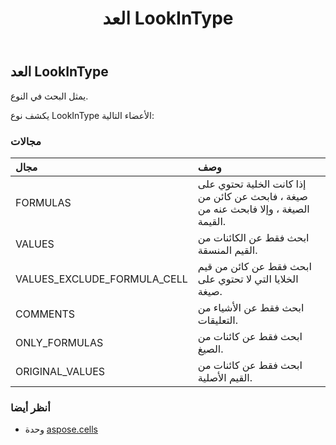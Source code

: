 ﻿---
title: العد LookInType
second_title: Aspose.Cells for Python via .NET API المراجع
description:
type: docs
weight: 2230
url: /ar/python-net/aspose.cells/lookintype/
is_root: false
---
##  العد LookInType
يمثل البحث في النوع.



يكشف نوع LookInType الأعضاء التالية:

###  مجالات
| مجال| وصف|
| :- | :- |
| FORMULAS |إذا كانت الخلية تحتوي على صيغة ، فابحث عن كائن من الصيغة ، وإلا فابحث عنه من القيمة.|
| VALUES | ابحث فقط عن الكائنات من القيم المنسقة.|
| VALUES_EXCLUDE_FORMULA_CELL | ابحث فقط عن كائن من قيم الخلايا التي لا تحتوي على صيغة.|
| COMMENTS | ابحث فقط عن الأشياء من التعليقات.|
| ONLY_FORMULAS | ابحث فقط عن كائنات من الصيغ.|
| ORIGINAL_VALUES | ابحث فقط عن كائنات من القيم الأصلية.|



###  أنظر أيضا
* وحدة [aspose.cells](..)
